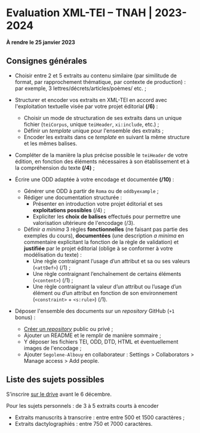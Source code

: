 # Evaluation XML-TEI – TNAH | 2023-2024

**À rendre le 25 janvier 2023**

## Consignes générales

* Choisir entre 2 et 5 extraits au contenu similaire (par similitude de format, par rapprochement thématique, par contexte de production) : par exemple, 3 lettres/décrets/articles/poèmes/ etc. ;
* Structurer et encoder vos extraits en XML-TEI en accord avec l'exploitation textuelle visée par votre projet éditorial **(/6)** :
	- Choisir un mode de structuration de ses extraits dans un unique fichier (`teiCorpus`, unique `teiHeader`, `xi:include`, etc.) ;
	- Définir un *template* unique pour l'ensemble des extraits ;
	- Encoder les extraits dans ce *template* en suivant la même structure et les mêmes balises. 
* Compléter de la manière la plus précise possible le `teiHeader` de votre édition, en fonction des éléments nécessaires à son établissement et à la compréhension du texte **(/4)** ;
* Écrire une ODD adaptée à votre encodage et documentée **(/10)** :
    - Générer une ODD à partir de `Roma` ou de `oddbyexample` ;
    - Rédiger une documentation structurée :
        - Présenter en introduction votre projet éditorial et ses **exploitations possibles** (/4) ;
        - Expliciter les **choix de balises** effectués pour permettre une valorisation ultérieure de l'encodage (/3). 
    - Définir *a minima* 3 règles **fonctionnelles** (ne faisant pas partie des exemples du cours), **documentées** (une description *a minima* en commentaire explicitant la fonction de la règle de validation) et **justifiée** par le projet éditorial (oblige à se conformer à votre modélisation du texte) :
        - Une règle contraignant l’usage d’un attribut et sa ou ses valeurs (`<attDef>`) (/1) ;
        - Une règle contraignant l’enchaînement de certains éléments (`<content>`) (/1) ;
        - Une règle contraignant la valeur d’un attribut ou l’usage d’un élément ou d’un attribut en fonction de son environnement (`<constraint>` + `<s:rule>`) (/1).

* Déposer l'ensemble des documents sur un *repository* GitHub (`+1` bonus) :
	- [Créer un *repository*](https://github.com/new) public ou privé ;
	- Ajouter un README et le remplir de manière sommaire ;
	- Y déposer les fichiers TEI, ODD, DTD, HTML et éventuellement images de l'encodage ;
	- Ajouter `Segolene-Albouy` en collaborateur : Settings > Collaborators > Manage access > Add people.

## Liste des sujets possibles

S’inscrire [sur le drive](https://docs.google.com/spreadsheets/d/1cMZdlgMOwvWzK7Oq27pIV6aDWl4R24QnyyFUNXCjQRY/edit?usp=sharing) avant le 6 décembre.

Pour les sujets personnels : de 3 à 5 extraits courts à encoder
* Extraits manuscrits à transcrire : entre entre 500 et 1500 caractères ;
* Extraits dactylographiés : entre 750 et 7000 caractères.


<!-- ### I — Roman feuilleton : [Jules Verne, *Le tour du monde en 80 jours*, Le Temps](https://gallica.bnf.fr/html/und/presse-et-revues/le-tour-du-monde-en-80-jours)

* Télécharger le texte via l’interface de Gallica ;
* Nettoyer le texte (doubles espaces, problème sur les caractères accentués, coquilles…) ;
* Structurer le texte ;
* Signaler dans le texte les noms de personnages et les noms de lieux ;
* Faire un index des noms de personnages et de lieux ;
* Compléter le `teiHeader` ;
* Écrire l’ODD la plus restrictive possible en fonction de votre encodage ;
* Ajouter dans votre ODD la documentation sur votre projet d’encodage, les éléments que vous avez encodés : pourquoi et comment, et quels pourront être à terme les usages de votre édition.

### II — Édition à visée paléographique : Lancelot en prose, Chapitres 056/057 : *Quête de Gauvain et situation d’Hector*

* Transcrire et structurer le texte ;
* Renseigner le `teiHeader`, et plus précisément le `msDesc` à l’aide de la notice Gallica du manuscrit ;
* Encoder les abréviations et les normalisations graphiques de manière à conserver la graphie originale et à proposer une graphie régularisée (penser à utiliser une fonte adaptée à votre travail, ainsi qu’à proposer des entités pour les caractères spéciaux) ;
* Écrire l’ODD la plus restrictive possible en fonction de votre encodage ;
* Ajouter dans votre ODD la documentation sur votre projet d’encodage, les éléments que vous avez encodés : pourquoi et comment ;
* Présenter comment votre encodage pourrait être exploité.

### III — Édition critique : *Chroniques de Jean Froissard*

* Récupérer les différentes versions texte de la chronique choisie ;
* Encoder les noms de personnages, de lieux et faire un index de ces derniers dans le `teiHeader` ;
* Compléter le `teiHeader` ;
* Déclarer dans le `teiHeader`, la liste des témoins en vous appuyant sur les informations présente sur le site [Online Froissard](https://www.dhi.ac.uk/onlinefroissart/apparatus.jsp?type=codi) ou d'autres ressources en ligne ;
* Constituer un apparat critique grâce à la fonctionalité *Collate* de l'[Online Froissart](https://www.dhi.ac.uk/onlinefroissart/index.jsp) en suivant la méthode de la *parallel-segmentation* ;
* Écrire l’ODD, la plus restrictive possible en fonction de votre encodage ;
* Ajouter dans votre ODD la documentation sur votre projet d’encodage, les éléments que vous avez encodés : pourquoi et comment ;
* Présenter les avantages d’une édition critique nativement numérique, par rapport à une « édition papier traditionnelle ». -->
